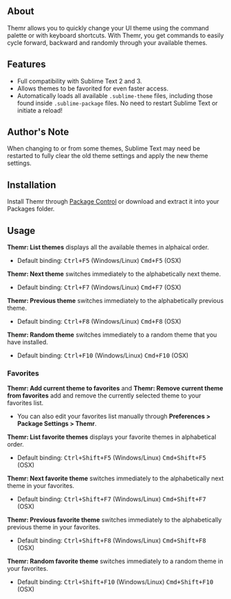 ## About
Themr allows you to quickly change your UI theme using the command palette or with keyboard shortcuts. With Themr, you get commands to easily cycle forward, backward and randomly through your available themes.

## Features
* Full compatibility with Sublime Text 2 and 3.
* Allows themes to be favorited for even faster access.
* Automatically loads all available `.sublime-theme` files, including those found inside `.sublime-package` files. No need to restart Sublime Text or initiate a reload!

## Author's Note
When changing to or from some themes, Sublime Text may need be restarted to fully clear the old theme settings and apply the new theme settings.

## Installation
Install Themr through [Package Control](http://wbond.net/sublime_packages/package_control) or download and extract it into your Packages folder.

## Usage

**Themr: List themes** displays all the available themes in alphaical order.

* Default binding: <kbd>Ctrl+F5</kbd> (Windows/Linux) <kbd>Cmd+F5</kbd> (OSX)

**Themr: Next theme** switches immediately to the alphabetically next theme.

* Default binding: <kbd>Ctrl+F7</kbd> (Windows/Linux) <kbd>Cmd+F7</kbd> (OSX)

**Themr: Previous theme** switches immediately to the alphabetically previous theme.

* Default binding: <kbd>Ctrl+F8</kbd> (Windows/Linux) <kbd>Cmd+F8</kbd> (OSX)

**Themr: Random theme** switches immediately to a random theme that you have installed.

* Default binding: <kbd>Ctrl+F10</kbd> (Windows/Linux) <kbd>Cmd+F10</kbd> (OSX)

### Favorites

**Themr: Add current theme to favorites** and **Themr: Remove current theme from favorites** add and remove the currently selected theme to your favorites list.

* You can also edit your favorites list manually through **Preferences > Package Settings > Themr**.

**Themr: List favorite themes** displays your favorite themes in alphabetical order.

* Default binding: <kbd>Ctrl+Shift+F5</kbd> (Windows/Linux) <kbd>Cmd+Shift+F5</kbd> (OSX)

**Themr: Next favorite theme** switches immediately to the alphabetically next theme in your favorites.

* Default binding: <kbd>Ctrl+Shift+F7</kbd> (Windows/Linux) <kbd>Cmd+Shift+F7</kbd> (OSX)

**Themr: Previous favorite theme** switches immediately to the alphabetically previous theme in your favorites.

* Default binding: <kbd>Ctrl+Shift+F8</kbd> (Windows/Linux) <kbd>Cmd+Shift+F8</kbd> (OSX)

**Themr: Random favorite theme** switches immediately to a random theme in your favorites.

* Default binding: <kbd>Ctrl+Shift+F10</kbd> (Windows/Linux) <kbd>Cmd+Shift+F10</kbd> (OSX)
